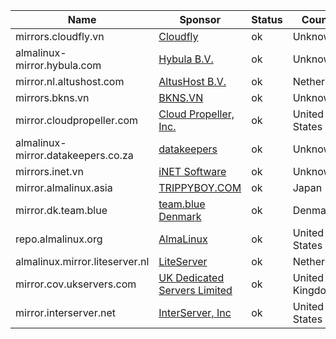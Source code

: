 | Name | Sponsor | Status | Country | HTTPS | HTTP | RSYNC |
| --- | --- | --- | --- | --- | --- | --- |
mirrors.cloudfly.vn|[Cloudfly](https://cloudfly.vn/)|ok|Unknown|[Mirror](https://mirrors.cloudfly.vn/almalinux)|[Mirror](http://mirrors.cloudfly.vn/almalinux)|
almalinux-mirror.hybula.com|[Hybula B.V.](https://www.hybula.com/)|ok|Unknown|[Mirror](https://almalinux-mirror.hybula.com)|[Mirror](http://almalinux-mirror.hybula.com)|[Link](rsync://almalinux-mirror.hybula.com/almalinux)
mirror.nl.altushost.com|[AltusHost B.V.](https://www.altushost.com/)|ok|Netherlands|[Mirror](https://mirror.nl.altushost.com/almalinux)|[Mirror](http://mirror.nl.altushost.com/almalinux)|
mirrors.bkns.vn|[BKNS.VN](https://www.bkns.vn/)|ok|Unknown|[Mirror](https://mirrors.bkns.vn/almalinux)|[Mirror](http://mirrors.bkns.vn/almalinux)|[Link](rsync://mirrors.bkns.vn/almalinux)
mirror.cloudpropeller.com|[Cloud Propeller, Inc.](https://cloudpropeller.com)|ok|United States|[Mirror](https://mirror.cloudpropeller.com/almalinux)|[Mirror](http://mirror.cloudpropeller.com/almalinux)|
almalinux-mirror.datakeepers.co.za|[datakeepers](https://datakeepers.co.za/)|ok|Unknown|[Mirror](https://almalinux-mirror.datakeepers.co.za)|[Mirror](http://almalinux-mirror.datakeepers.co.za)|
mirrors.inet.vn|[iNET Software](https://inet.vn/)|ok|Unknown|[Mirror](https://mirrors.inet.vn/almalinux)|[Mirror](http://mirrors.inet.vn/almalinux)|
mirror.almalinux.asia|[TRIPPYBOY.COM](https://blog.trippyboy.com)|ok|Japan|[Mirror](https://mirror.almalinux.asia/almalinux)|[Mirror](http://mirror.almalinux.asia/almalinux)|
mirror.dk.team.blue|[team.blue Denmark](https://team.blue)|ok|Denmark|[Mirror](https://mirror.dk.team.blue/almalinux)|[Mirror](http://mirror.dk.team.blue/almalinux)|
repo.almalinux.org|[AlmaLinux](https://www.almalinux.org)|ok|United States|[Mirror](https://repo.almalinux.org/almalinux)|[Mirror](http://repo.almalinux.org/almalinux)|[Link](rsync://rsync.repo.almalinux.org/almalinux)
almalinux.mirror.liteserver.nl|[LiteServer](https://www.liteserver.nl/)|ok|Netherlands|[Mirror](https://almalinux.mirror.liteserver.nl)|[Mirror](http://almalinux.mirror.liteserver.nl)|[Link](rsync://mirror.liteserver.nl/almalinux)
mirror.cov.ukservers.com|[UK Dedicated Servers Limited](https://www.ukservers.com/)|ok|United Kingdom|[Mirror](https://mirror.cov.ukservers.com/almalinux)|[Mirror](http://mirror.cov.ukservers.com/almalinux)|
mirror.interserver.net|[InterServer, Inc](https://www.interserver.net/)|ok|United States|[Mirror](https://mirror.interserver.net/almalinux)|[Mirror](http://mirror.interserver.net/almalinux)|[Link](rsync://mirror.interserver.net/almalinux)

